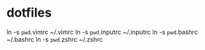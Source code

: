 dotfiles
========

ln -s `pwd`.vimrc ~/.vimrc
ln -s `pwd`.inputrc ~/.inputrc
ln -s `pwd`.bashrc ~/.bashrc
ln -s `pwd`.zshrc ~/.zshrc
